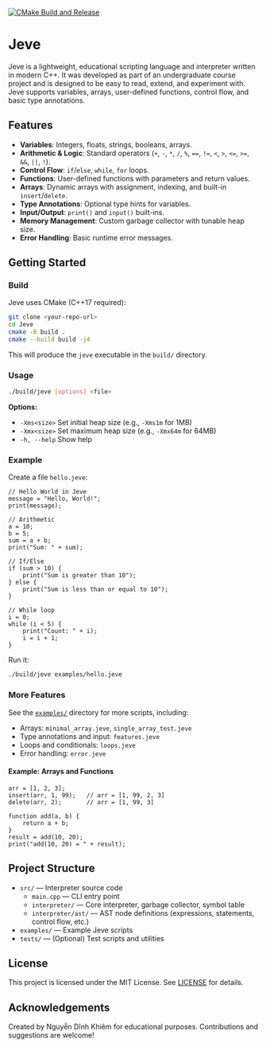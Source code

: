 [![CMake Build and Release](https://github.com/NgDinhKhiem/Jeve/actions/workflows/cmake-multi-platform.yml/badge.svg)](https://github.com/NgDinhKhiem/Jeve/actions/workflows/cmake-multi-platform.yml)
# Jeve

Jeve is a lightweight, educational scripting language and interpreter written in modern C++. It was developed as part of an undergraduate course project and is designed to be easy to read, extend, and experiment with. Jeve supports variables, arrays, user-defined functions, control flow, and basic type annotations.

## Features

- **Variables**: Integers, floats, strings, booleans, arrays.
- **Arithmetic & Logic**: Standard operators (`+`, `-`, `*`, `/`, `%`, `==`, `!=`, `<`, `>`, `<=`, `>=`, `&&`, `||`, `!`).
- **Control Flow**: `if`/`else`, `while`, `for` loops.
- **Functions**: User-defined functions with parameters and return values.
- **Arrays**: Dynamic arrays with assignment, indexing, and built-in `insert`/`delete`.
- **Type Annotations**: Optional type hints for variables.
- **Input/Output**: `print()` and `input()` built-ins.
- **Memory Management**: Custom garbage collector with tunable heap size.
- **Error Handling**: Basic runtime error messages.

## Getting Started

### Build

Jeve uses CMake (C++17 required):

```sh
git clone <your-repo-url>
cd Jeve
cmake -B build .
cmake --build build -j4
```

This will produce the `jeve` executable in the `build/` directory.

### Usage

```sh
./build/jeve [options] <file>
```

**Options:**
- `-Xms<size>`  Set initial heap size (e.g., `-Xms1m` for 1MB)
- `-Xmx<size>`  Set maximum heap size (e.g., `-Xmx64m` for 64MB)
- `-h, --help`  Show help

### Example

Create a file `hello.jeve`:

```jeve
// Hello World in Jeve
message = "Hello, World!";
print(message);

// Arithmetic
a = 10;
b = 5;
sum = a + b;
print("Sum: " + sum);

// If/Else
if (sum > 10) {
    print("Sum is greater than 10");
} else {
    print("Sum is less than or equal to 10");
}

// While loop
i = 0;
while (i < 5) {
    print("Count: " + i);
    i = i + 1;
}
```

Run it:

```sh
./build/jeve examples/hello.jeve
```

### More Features

See the [`examples/`](examples/) directory for more scripts, including:

- Arrays: `minimal_array.jeve`, `single_array_test.jeve`
- Type annotations and input: `features.jeve`
- Loops and conditionals: `loops.jeve`
- Error handling: `error.jeve`

#### Example: Arrays and Functions

```jeve
arr = [1, 2, 3];
insert(arr, 1, 99);   // arr = [1, 99, 2, 3]
delete(arr, 2);       // arr = [1, 99, 3]

function add(a, b) {
    return a + b;
}
result = add(10, 20);
print("add(10, 20) = " + result);
```

## Project Structure

- `src/` — Interpreter source code
  - `main.cpp` — CLI entry point
  - `interpreter/` — Core interpreter, garbage collector, symbol table
  - `interpreter/ast/` — AST node definitions (expressions, statements, control flow, etc.)
- `examples/` — Example Jeve scripts
- `tests/` — (Optional) Test scripts and utilities

## License

This project is licensed under the MIT License. See [LICENSE](LICENSE) for details.

## Acknowledgements

Created by Nguyễn Dĩnh Khiêm for educational purposes. Contributions and suggestions are welcome!

